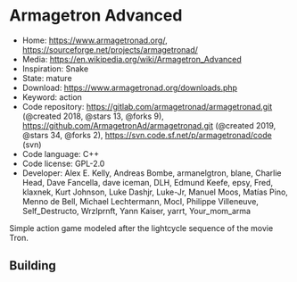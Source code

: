 # Armagetron Advanced

- Home: https://www.armagetronad.org/, https://sourceforge.net/projects/armagetronad/
- Media: https://en.wikipedia.org/wiki/Armagetron_Advanced
- Inspiration: Snake
- State: mature
- Download: https://www.armagetronad.org/downloads.php
- Keyword: action
- Code repository: https://gitlab.com/armagetronad/armagetronad.git (@created 2018, @stars 13, @forks 9), https://github.com/ArmagetronAd/armagetronad.git (@created 2019, @stars 34, @forks 2), https://svn.code.sf.net/p/armagetronad/code (svn)
- Code language: C++
- Code license: GPL-2.0
- Developer: Alex E. Kelly, Andreas Bombe, armanelgtron, blane, Charlie Head, Dave Fancella, dave iceman, DLH, Edmund Keefe, epsy, Fred, klaxnek, Kurt Johnson, Luke Dashjr, Luke-Jr, Manuel Moos, Matías Pino, Menno de Bell, Michael Lechtermann, MocI, Philippe Villeneuve, Self_Destructo, Wrzlprnft, Yann Kaiser, yarrt, Your_mom_arma

Simple action game modeled after the lightcycle sequence of the movie Tron.

## Building
